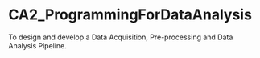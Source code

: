 # CA2_ProgrammingForDataAnalysis
To design and develop a Data Acquisition, Pre-processing and Data Analysis Pipeline.
